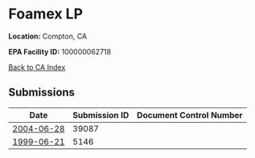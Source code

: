 # Foamex LP

**Location:** Compton, CA

**EPA Facility ID:** 100000062718

[Back to CA Index](../../index.md)

## Submissions

| Date | Submission ID | Document Control Number |
|------|--------------|-------------------------|
| [2004-06-28](submissions/39087.md) | 39087 |  |
| [1999-06-21](submissions/5146.md) | 5146 |  |
